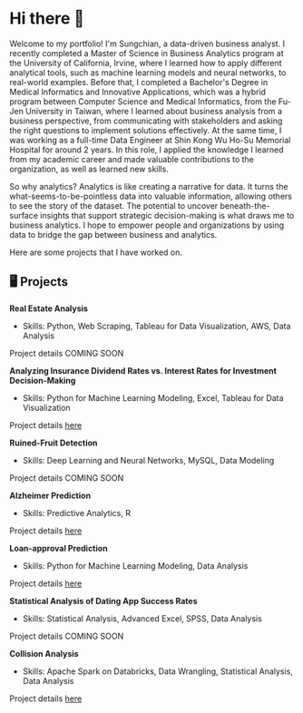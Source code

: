 # Hi there :wave:

Welcome to my portfolio! I'm Sungchian, a data-driven business analyst. I recently completed a Master of Science in Business Analytics program at the University of California, Irvine, where I learned how to apply different analytical tools, such as machine learning models and neural networks, to real-world examples. Before that, I completed a Bachelor's Degree in Medical Informatics and Innovative Applications, which was a hybrid program between Computer Science and Medical Informatics, from the Fu-Jen University in Taiwan, where I learned about business analysis from a business perspective, from communicating with stakeholders and asking the right questions to implement solutions effectively. At the same time, I was working as a full-time Data Engineer at Shin Kong Wu Ho-Su Memorial Hospital for around 2 years. In this role, I applied the knowledge I learned from my academic career and made valuable contributions to the organization, as well as learned new skills.    

So why analytics? Analytics is like creating a narrative for data. It turns the what-seems-to-be-pointless data into valuable information, allowing others to see the story of the dataset. The potential to uncover beneath-the-surface insights that support strategic decision-making is what draws me to business analytics. I hope to empower people and organizations by using data to bridge the gap between business and analytics.

Here are some projects that I have worked on.

## :desktop_computer: Projects  
<b>Real Estate Analysis</b>  
- Skills: Python, Web Scraping, Tableau for Data Visualization, AWS, Data Analysis
  
Project details COMING SOON

<b>Analyzing Insurance Dividend Rates vs. Interest Rates for Investment Decision-Making</b>  
- Skills: Python for Machine Learning Modeling, Excel, Tableau for Data Visualization
  
Project details [here](https://github.com/sungchian/insurance-dividend-rates-vs-interest-rates-for-investment-decision-making.git)

<b>Ruined-Fruit Detection</b>  
- Skills: Deep Learning and Neural Networks, MySQL, Data Modeling
  
Project details COMING SOON  

<b>Alzheimer Prediction</b>  
- Skills: Predictive Analytics, R
  
Project details [here](https://github.com/sungchian/Alzheimer-prediction.git)

<b>Loan-approval Prediction</b>    
- Skills: Python for Machine Learning Modeling, Data Analysis
  
Project details [here](https://github.com/sungchian/loan-approval-prediction.git)

<b>Statistical Analysis of Dating App Success Rates</b>
- Skills: Statistical Analysis, Advanced Excel, SPSS, Data Analysis
  
Project details COMING SOON

<b>Collision Analysis</b>    
- Skills: Apache Spark on Databricks, Data Wrangling, Statistical Analysis, Data Analysis
  
Project details [here](https://github.com/sungchian/collision-analysis.git)

<!--
is a ✨ _special_ ✨ repository because its `README.md` (this file) appears on your GitHub profile.

Here are some ideas to get you started:

- 🔭 I’m currently working on ...
- 🌱 I’m currently learning ...
- 👯 I’m looking to collaborate on ...
- 🤔 I’m looking for help with ...
- 💬 Ask me about ...
- 📫 How to reach me: ...
- 😄 Pronouns: ...
- ⚡ Fun fact: ...
-->
